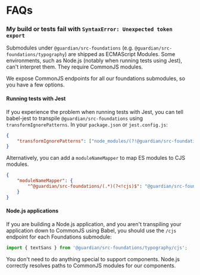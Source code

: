 # FAQs

### My build or tests fail with `SyntaxError: Unexpected token export`

Submodules under `@guardian/src-foundations` (e.g. `@guardian/src-foundations/typography`) are shipped as ECMAScript Modules. Some environments, such as Node.js (notably when running tests using Jest), can't interpret them. They require CommonJS modules.

We expose CommonJS endpoints for all our foundations submodules, so you have a few options.

#### Running tests with Jest

If you experience the problem when running tests with Jest, you can tell babel-jest to transpile `@guardian/src-foundations` using `transformIgnorePatterns`. In your `package.json` or `jest.config.js`:

```json
{
    "transformIgnorePatterns": ["node_modules/(?!@guardian/src-foundations/)"]
}
```

Alternatively, you can add a `moduleNameMapper` to map ES modules to CJS modules.

```json
{
    "moduleNameMapper": {
        "^@guardian/src-foundations/(.*)(?<!cjs)$": "@guardian/src-foundations/$1/cjs"
    }
}
```

#### Node.js applications

If you are building a Node.js application, and you aren't transpiling your application down to CommonJS using Babel, you should use the `/cjs` endpoint for each Foundations submodule:

```js
import { textSans } from '@guardian/src-foundations/typography/cjs';
```

You don't need to do anything special to support components. Node.js correctly resolves paths to CommonJS modules for our components.

